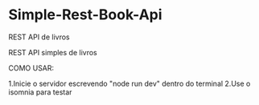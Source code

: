 # Simple-Rest-Book-Api
REST API de livros


REST API simples de livros

COMO USAR:

1.Inicie o servidor escrevendo "node run dev" dentro do terminal
2.Use o isomnia para testar
